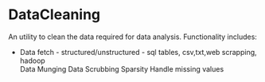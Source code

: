 DataCleaning
============

An utility to clean the data required for data analysis. 
Functionality includes:

<ul><li>Data fetch - structured/unstructured - sql tables, csv,txt,web scrapping, hadoop</li>
Data Munging
Data Scrubbing
Sparsity
Handle missing values</ul>

